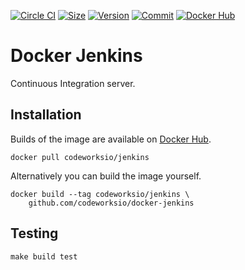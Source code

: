 [![Circle CI](https://circleci.com/gh/codeworksio/docker-jenkins.svg?style=shield "CircleCI")](https://circleci.com/gh/codeworksio/docker-jenkins)&nbsp;[![Size](https://images.microbadger.com/badges/image/codeworksio/jenkins.svg)](http://microbadger.com/images/codeworksio/jenkins)&nbsp;[![Version](https://images.microbadger.com/badges/version/codeworksio/jenkins.svg)](http://microbadger.com/images/codeworksio/jenkins)&nbsp;[![Commit](https://images.microbadger.com/badges/commit/codeworksio/jenkins.svg)](http://microbadger.com/images/codeworksio/jenkins)&nbsp;[![Docker Hub](https://img.shields.io/docker/pulls/codeworksio/jenkins.svg)](https://hub.docker.com/r/codeworksio/jenkins/)

Docker Jenkins
==============

Continuous Integration server.

Installation
------------

Builds of the image are available on [Docker Hub](https://hub.docker.com/r/codeworksio/jenkins/).

    docker pull codeworksio/jenkins

Alternatively you can build the image yourself.

    docker build --tag codeworksio/jenkins \
        github.com/codeworksio/docker-jenkins

Testing
-------

    make build test
